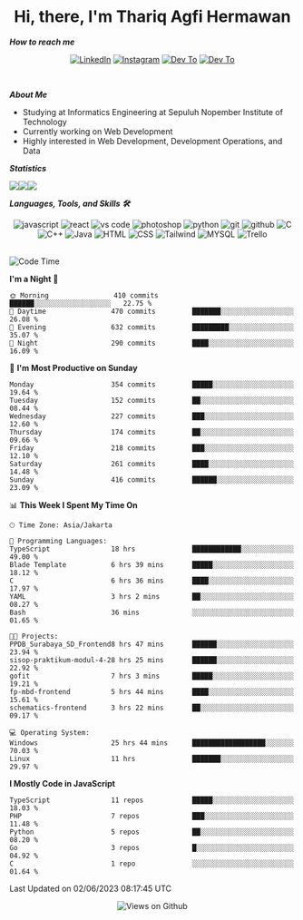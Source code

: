 <div align="center">
  <h1>Hi, there, I'm Thariq Agfi Hermawan</h1>
</div>


***How to reach me***
<p align='center'>
   <a href="https://www.linkedin.com/in/thariqagfihermawan" target="_blank"><img src="https://img.shields.io/badge/LinkedIn-0077B5?style=for-the-badge&logo=linkedin&logoColor=white" alt="LinkedIn"></a>
   <a href="https://www.instagram.com/thoriqagfi" target="_blank"><img src="https://img.shields.io/badge/Instagram-E4405F?style=for-the-badge&logo=instagram&logoColor=white" alt="Instagram"></a>
   <a href="https://medium.com/@thoriq.aghfi60" target="_blank"><img src="https://img.shields.io/badge/Medium-12100E?style=for-the-badge&logo=medium&logoColor=white" alt="Dev To"></a>
   <a href="https://linktr.ee/thoriqagfi" target="_blank"><img src="https://img.shields.io/badge/linktree-1de9b6?style=for-the-badge&logo=linktree&logoColor=white" alt="Dev To"></a>
</p>

<br>

***About Me***
- Studying at Informatics Engineering at Sepuluh Nopember Institute of Technology
- Currently working on Web Development
- Highly interested in Web Development, Development Operations, and Data

***Statistics***

<!-- [![GitHub Streak](http://github-readme-streak-stats.herokuapp.com?user=thoriqagfi&theme=dark)](https://git.io/streak-stats) -->

<div align="center">
  <div style="display: flex;">
    <img src="http://github-readme-streak-stats.herokuapp.com?user=thoriqagfi&theme=chartreuse-dark"/>
    <img src="https://github-readme-stats.vercel.app/api/top-langs/?username=thoriqagfi&layout=compact&&theme=chartreuse-dark&langs_count=8)](https://github.com/thoriqagfi"/>
    <img src="https://github-readme-stats.vercel.app/api?username=thoriqagfi&show_icons=true&theme=chartreuse-dark"/>
  </div>
</div>

<!-- [![Top Langs](https://github-readme-stats.vercel.app/api/top-langs/?username=thoriqagfi&layout=compact&&theme=chartreuse-dark&langs_count=8)](https://github.com/thoriqagfi)
< ![Agfi's GitHub stats](https://github-readme-stats.vercel.app/api?username=thoriqagfi&show_icons=true&theme=chartreuse-dark) -->

***Languages, Tools, and Skills 🛠***

  <div align="center">
    <img src="https://img.shields.io/badge/JavaScript-F7DF1E?style=for-the-badge&logo=javascript&logoColor=black" alt="javascript" />
    <img src="https://img.shields.io/badge/React-61DAFB?style=for-the-badge&logo=react&logoColor=black" alt="react" />
    <img src="https://img.shields.io/badge/vs%20code-007ACC?style=for-the-badge&logo=visual%20studio%20code&logoColor=white" alt="vs code" />
    <img src="https://img.shields.io/badge/adobe%20photoshop-31A8FF?style=for-the-badge&logo=adobe%20photoshop&logoColor=white" alt="photoshop" />
    <img src="https://img.shields.io/badge/python-3776AB?style=for-the-badge&logo=python&logoColor=white" alt="python" />
    <img src="https://img.shields.io/badge/Git-F05032?style=for-the-badge&logo=git&logoColor=white" alt="git" />
    <img src="https://img.shields.io/badge/GitHub-100000?style=for-the-badge&logo=github&logoColor=white" alt="github" />
    <img src="https://img.shields.io/badge/c-%2300599C.svg?style=for-the-badge&logo=c&logoColor=white" alt="C" />
    <img src="https://img.shields.io/badge/c++-%2300599C.svg?style=for-the-badge&logo=c%2B%2B&logoColor=white" alt="C++" />
    <img src="https://img.shields.io/badge/Java-ED8B00?style=for-the-badge&logo=java&logoColor=white" alt="Java"/>
    <img src="https://img.shields.io/badge/HTML5-E34F26?style=for-the-badge&logo=html5&logoColor=white" alt="HTML" />
    <img src="https://img.shields.io/badge/CSS-239120?&style=for-the-badge&logo=css3&logoColor=white" alt ="CSS" />
    <img src="https://img.shields.io/badge/tailwindcss-%2338B2AC.svg?style=for-the-badge&logo=tailwind-css&logoColor=white" alt="Tailwind" />
    <img src="https://img.shields.io/badge/MySQL-00000F?style=for-the-badge&logo=mysql&logoColor=white" alt="MYSQL" />
    <img src="https://img.shields.io/badge/Trello-%23026AA7.svg?style=for-the-badge&logo=Trello&logoColor=white" alt="Trello" />
  </div><br>

<!--START_SECTION:waka-->
![Code Time](http://img.shields.io/badge/Code%20Time-437%20hrs%205%20mins-blue)

**I'm a Night 🦉** 

```text
🌞 Morning                410 commits         ██████░░░░░░░░░░░░░░░░░░░   22.75 % 
🌆 Daytime                470 commits         ███████░░░░░░░░░░░░░░░░░░   26.08 % 
🌃 Evening                632 commits         █████████░░░░░░░░░░░░░░░░   35.07 % 
🌙 Night                  290 commits         ████░░░░░░░░░░░░░░░░░░░░░   16.09 % 
```
📅 **I'm Most Productive on Sunday** 

```text
Monday                   354 commits         █████░░░░░░░░░░░░░░░░░░░░   19.64 % 
Tuesday                  152 commits         ██░░░░░░░░░░░░░░░░░░░░░░░   08.44 % 
Wednesday                227 commits         ███░░░░░░░░░░░░░░░░░░░░░░   12.60 % 
Thursday                 174 commits         ██░░░░░░░░░░░░░░░░░░░░░░░   09.66 % 
Friday                   218 commits         ███░░░░░░░░░░░░░░░░░░░░░░   12.10 % 
Saturday                 261 commits         ████░░░░░░░░░░░░░░░░░░░░░   14.48 % 
Sunday                   416 commits         ██████░░░░░░░░░░░░░░░░░░░   23.09 % 
```


📊 **This Week I Spent My Time On** 

```text
🕑︎ Time Zone: Asia/Jakarta

💬 Programming Languages: 
TypeScript               18 hrs              ████████████░░░░░░░░░░░░░   49.00 % 
Blade Template           6 hrs 39 mins       █████░░░░░░░░░░░░░░░░░░░░   18.12 % 
C                        6 hrs 36 mins       ████░░░░░░░░░░░░░░░░░░░░░   17.97 % 
YAML                     3 hrs 2 mins        ██░░░░░░░░░░░░░░░░░░░░░░░   08.27 % 
Bash                     36 mins             ░░░░░░░░░░░░░░░░░░░░░░░░░   01.65 % 

🐱‍💻 Projects: 
PPDB_Surabaya_SD_Frontend8 hrs 47 mins       ██████░░░░░░░░░░░░░░░░░░░   23.94 % 
sisop-praktikum-modul-4-28 hrs 25 mins       ██████░░░░░░░░░░░░░░░░░░░   22.92 % 
gofit                    7 hrs 3 mins        █████░░░░░░░░░░░░░░░░░░░░   19.21 % 
fp-mbd-frontend          5 hrs 44 mins       ████░░░░░░░░░░░░░░░░░░░░░   15.61 % 
schematics-frontend      3 hrs 22 mins       ██░░░░░░░░░░░░░░░░░░░░░░░   09.17 % 

💻 Operating System: 
Windows                  25 hrs 44 mins      ██████████████████░░░░░░░   70.03 % 
Linux                    11 hrs              ███████░░░░░░░░░░░░░░░░░░   29.97 % 
```

**I Mostly Code in JavaScript** 

```text
TypeScript               11 repos            █████░░░░░░░░░░░░░░░░░░░░   18.03 % 
PHP                      7 repos             ███░░░░░░░░░░░░░░░░░░░░░░   11.48 % 
Python                   5 repos             ██░░░░░░░░░░░░░░░░░░░░░░░   08.20 % 
Go                       3 repos             █░░░░░░░░░░░░░░░░░░░░░░░░   04.92 % 
C                        1 repo              ░░░░░░░░░░░░░░░░░░░░░░░░░   01.64 % 
```




 Last Updated on 02/06/2023 08:17:45 UTC
<!--END_SECTION:waka-->

<div align="center">
<img src="https://komarev.com/ghpvc/?username=thoriqagfi&color=blue" alt="Views on Github" />
</div>
